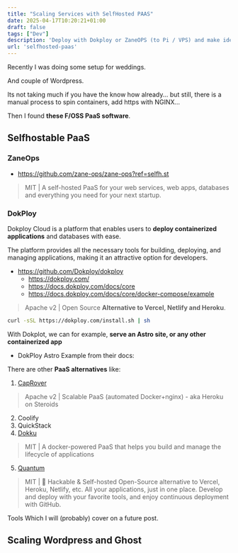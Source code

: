 ```yaml
---
title: "Scaling Services with SelfHosted PAAS"
date: 2025-04-17T10:20:21+01:00
draft: false
tags: ["Dev"]
description: 'Deploy with Dokploy or ZaneOPS (to Pi / VPS) and make ideas scalable. Wordpress and Ghost Examples.'
url: 'selfhosted-paas'
---
```


Recently I was doing some setup for weddings.

And couple of Wordpress.

Its not taking much if you have the know how already...
but still, there is a manual process to spin containers, add https with NGINX...

Then I found **these F/OSS PaaS software**.

## Selfhostable PaaS

### ZaneOps

* https://github.com/zane-ops/zane-ops?ref=selfh.st

> MIT | A self-hosted PaaS for your web services, web apps, databases and everything you need for your next startup.


### DokPloy

Dokploy Cloud is a platform that enables users to **deploy containerized applications** and databases with ease. 

The platform provides all the necessary tools for building, deploying, and managing applications, making it an attractive option for developers.

* https://github.com/Dokploy/dokploy
  * https://dokploy.com/
  * https://docs.dokploy.com/docs/core
  * https://docs.dokploy.com/docs/core/docker-compose/example

> Apache v2 | Open Source **Alternative to Vercel, Netlify and Heroku**.

```sh
curl -sSL https://dokploy.com/install.sh | sh
```

With Dokplot, we can for example, **serve an Astro site, or any other containerized app**

* DokPloy Astro Example from their docs:

There are other **PaaS alternatives** like:

1. [CapRover](https://github.com/caprover/caprover)

> Apache v2 | Scalable PaaS (automated Docker+nginx) - aka Heroku on Steroids

2. Coolify
3. QuickStack
4. [Dokku](https://github.com/dokku/dokku)

> MIT | A docker-powered PaaS that helps you build and manage the lifecycle of applications

5. [Quantum](https://github.com/rodyherrera/Quantum)

> MIT | 🚀 Hackable & Self-hosted Open-Source alternative to Vercel, Heroku, Netlify, etc. All your applications, just in one place. Develop and deploy with your favorite tools, and enjoy continuous deployment with GitHub.

Tools Which I will (probably) cover on a future post.

## Scaling Wordpress and Ghost

